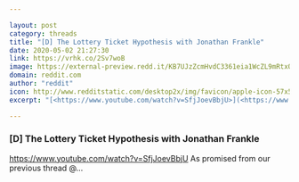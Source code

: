 ```yaml
---

layout: post
category: threads
title: "[D] The Lottery Ticket Hypothesis with Jonathan Frankle"
date: 2020-05-02 21:27:30
link: https://vrhk.co/2Sv7woB
image: https://external-preview.redd.it/KB7UJzZcmHvdC3361eia1WcZL9mRtxOqqyZoGYPlALU.jpg?width=480&height=251.308900524&auto=webp&crop=480:251.308900524,smart&s=5ccdcaf7d067ca55a6cdb734032141b21de04dbe
domain: reddit.com
author: "reddit"
icon: http://www.redditstatic.com/desktop2x/img/favicon/apple-icon-57x57.png
excerpt: "[<https://www.youtube.com/watch?v=SfjJoevBbjU>](<https://www.youtube.com/watch?v=SfjJoevBbjU>) As promised from our previous thread @..."

---
```


### [D] The Lottery Ticket Hypothesis with Jonathan Frankle

[<https://www.youtube.com/watch?v=SfjJoevBbjU>](<https://www.youtube.com/watch?v=SfjJoevBbjU>) As promised from our previous thread @...